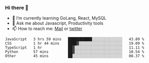 ### Hi there 👋

- 🌱 I’m currently learning GoLang, React, MySQL
- 💬 Ask me about Javascript, Productivity tools 
- 📫 How to reach me: [Mail](mailto:kvaishak47@gmail.com) or [twitter](https://twitter.com/kvaish4k)

<!--START_SECTION:waka-->

```text
JavaScript   3 hrs 59 mins   ███████████░░░░░░░░░░░░░░   43.89 %
CSS          1 hr 44 mins    ████▓░░░░░░░░░░░░░░░░░░░░   19.09 %
TypeScript   1 hr            ██▓░░░░░░░░░░░░░░░░░░░░░░   11.11 %
Python       57 mins         ██▓░░░░░░░░░░░░░░░░░░░░░░   10.54 %
Other        45 mins         ██░░░░░░░░░░░░░░░░░░░░░░░   08.37 %
```

<!--END_SECTION:waka-->
